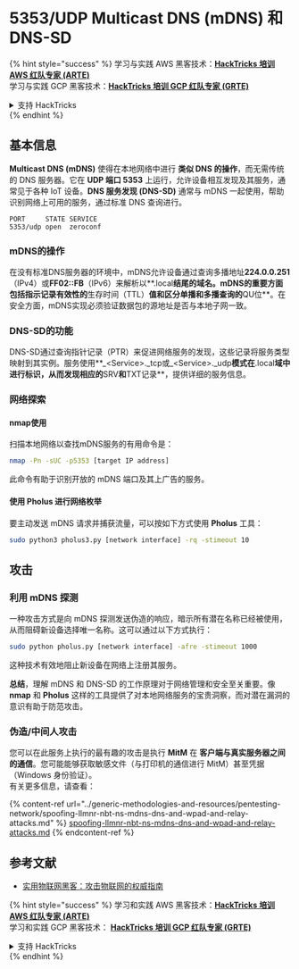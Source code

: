 # 5353/UDP Multicast DNS (mDNS) 和 DNS-SD

{% hint style="success" %}
学习与实践 AWS 黑客技术：<img src="/.gitbook/assets/arte.png" alt="" data-size="line">[**HackTricks 培训 AWS 红队专家 (ARTE)**](https://training.hacktricks.xyz/courses/arte)<img src="/.gitbook/assets/arte.png" alt="" data-size="line">\
学习与实践 GCP 黑客技术：<img src="/.gitbook/assets/grte.png" alt="" data-size="line">[**HackTricks 培训 GCP 红队专家 (GRTE)**<img src="/.gitbook/assets/grte.png" alt="" data-size="line">](https://training.hacktricks.xyz/courses/grte)

<details>

<summary>支持 HackTricks</summary>

* 查看 [**订阅计划**](https://github.com/sponsors/carlospolop)!
* **加入** 💬 [**Discord 群组**](https://discord.gg/hRep4RUj7f) 或 [**telegram 群组**](https://t.me/peass) 或 **关注** 我们的 **Twitter** 🐦 [**@hacktricks\_live**](https://twitter.com/hacktricks\_live)**.**
* **通过向** [**HackTricks**](https://github.com/carlospolop/hacktricks) 和 [**HackTricks Cloud**](https://github.com/carlospolop/hacktricks-cloud) github 仓库提交 PR 分享黑客技巧。

</details>
{% endhint %}

## **基本信息**

**Multicast DNS (mDNS)** 使得在本地网络中进行 **类似 DNS 的操作**，而无需传统的 DNS 服务器。它在 **UDP 端口 5353** 上运行，允许设备相互发现及其服务，通常见于各种 IoT 设备。**DNS 服务发现 (DNS-SD)** 通常与 mDNS 一起使用，帮助识别网络上可用的服务，通过标准 DNS 查询进行。
```
PORT     STATE SERVICE
5353/udp open  zeroconf
```
### **mDNS的操作**

在没有标准DNS服务器的环境中，mDNS允许设备通过查询多播地址**224.0.0.251**（IPv4）或**FF02::FB**（IPv6）来解析以**.local**结尾的域名。mDNS的重要方面包括指示记录有效性的**生存时间（TTL）**值和区分单播和多播查询的**QU位**。在安全方面，mDNS实现必须验证数据包的源地址是否与本地子网一致。

### **DNS-SD的功能**

DNS-SD通过查询指针记录（PTR）来促进网络服务的发现，这些记录将服务类型映射到其实例。服务使用**_\<Service>.\_tcp或\_\<Service>.\_udp**模式在**.local**域中进行标识，从而发现相应的**SRV**和**TXT记录**，提供详细的服务信息。

### **网络探索**

#### **nmap使用**

扫描本地网络以查找mDNS服务的有用命令是：
```bash
nmap -Pn -sUC -p5353 [target IP address]
```
此命令有助于识别开放的 mDNS 端口及其上广告的服务。

#### **使用 Pholus 进行网络枚举**

要主动发送 mDNS 请求并捕获流量，可以按如下方式使用 **Pholus** 工具：
```bash
sudo python3 pholus3.py [network interface] -rq -stimeout 10
```
## 攻击

### **利用 mDNS 探测**

一种攻击方式是向 mDNS 探测发送伪造的响应，暗示所有潜在名称已经被使用，从而阻碍新设备选择唯一名称。这可以通过以下方式执行：
```bash
sudo python pholus.py [network interface] -afre -stimeout 1000
```
这种技术有效地阻止新设备在网络上注册其服务。

**总结**，理解 mDNS 和 DNS-SD 的工作原理对于网络管理和安全至关重要。像 **nmap** 和 **Pholus** 这样的工具提供了对本地网络服务的宝贵洞察，而对潜在漏洞的意识有助于防范攻击。

### 伪造/中间人攻击

您可以在此服务上执行的最有趣的攻击是执行 **MitM** 在 **客户端与真实服务器之间的通信**。您可能能够获取敏感文件（与打印机的通信进行 MitM）甚至凭据（Windows 身份验证）。\
有关更多信息，请查看：

{% content-ref url="../generic-methodologies-and-resources/pentesting-network/spoofing-llmnr-nbt-ns-mdns-dns-and-wpad-and-relay-attacks.md" %}
[spoofing-llmnr-nbt-ns-mdns-dns-and-wpad-and-relay-attacks.md](../generic-methodologies-and-resources/pentesting-network/spoofing-llmnr-nbt-ns-mdns-dns-and-wpad-and-relay-attacks.md)
{% endcontent-ref %}

## 参考文献

* [实用物联网黑客：攻击物联网的权威指南](https://books.google.co.uk/books/about/Practical\_IoT\_Hacking.html?id=GbYEEAAAQBAJ\&redir\_esc=y)

{% hint style="success" %}
学习和实践 AWS 黑客技术：<img src="/.gitbook/assets/arte.png" alt="" data-size="line">[**HackTricks 培训 AWS 红队专家 (ARTE)**](https://training.hacktricks.xyz/courses/arte)<img src="/.gitbook/assets/arte.png" alt="" data-size="line">\
学习和实践 GCP 黑客技术： <img src="/.gitbook/assets/grte.png" alt="" data-size="line">[**HackTricks 培训 GCP 红队专家 (GRTE)**<img src="/.gitbook/assets/grte.png" alt="" data-size="line">](https://training.hacktricks.xyz/courses/grte)

<details>

<summary>支持 HackTricks</summary>

* 查看 [**订阅计划**](https://github.com/sponsors/carlospolop)!
* **加入** 💬 [**Discord 群组**](https://discord.gg/hRep4RUj7f) 或 [**电报群组**](https://t.me/peass) 或 **在 Twitter 上关注** 🐦 [**@hacktricks\_live**](https://twitter.com/hacktricks\_live)**.**
* **通过向** [**HackTricks**](https://github.com/carlospolop/hacktricks) 和 [**HackTricks Cloud**](https://github.com/carlospolop/hacktricks-cloud) github 仓库提交 PR 来分享黑客技巧。

</details>
{% endhint %}
